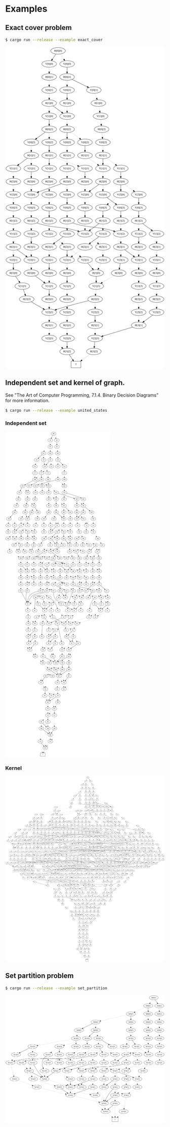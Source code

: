 # Examples

## Exact cover problem

```sh
$ cargo run --release --example exact_cover
```

![](bdd/exact_cover.svg)

## Independent set and kernel of graph.

See "The Art of Computer Programming, 7.1.4. Binary Decision Diagrams" for more information.

```sh
$ cargo run --release --example united_states
```

### Independent set

![](bdd/independent_set.svg)

### Kernel

![](bdd/kernel.svg)

## Set partition problem

```sh
$ cargo run --release --example set_partition
```

![](bdd/set_partition.svg)